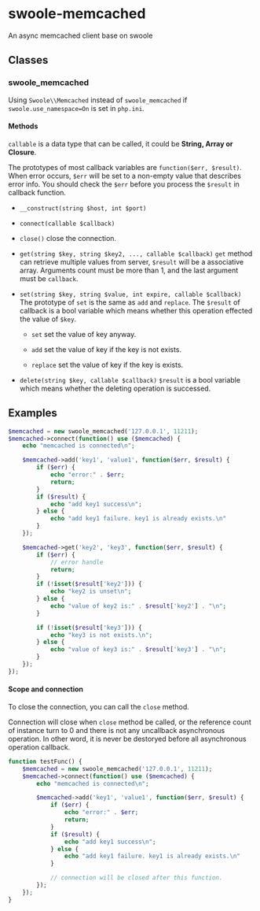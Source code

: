 # swoole-memcached

An async memcached client base on swoole

## Classes

### swoole_memcached

Using `Swoole\\Memcached` instead of `swoole_memcached` if `swoole.use_namespace=On` is set in `php.ini`.

#### Methods

`callable` is a data type that can be called, it could be **String, Array or Closure**.

The prototypes of most callback variables are `function($err, $result)`. When error occurs, `$err` will be set to a non-empty value that describes error info. You should check the `$err` before you process the `$result` in callback function.

- `__construct(string $host, int $port)`

- `connect(callable $callback)`

- `close()`    close the connection.

- `get(string $key, string $key2, ..., callable $callback)`    `get` method can retrieve multiple values from server, `$result` will be a associative array. Arguments count must be more than 1, and the last argument must be `callback`.

- `set(string $key, string $value, int expire, callable $callback)`    The prototype of `set` is the same as `add` and `replace`. The `$result` of callback is a bool variable which means whether this operation effected the value of `$key`.

  - `set`    set the value of key anyway.

  - `add`    set the value of key if the key is not exists.

  - `replace` set the value of key if the key is exists.

- `delete(string $key, callable $callback)`    `$result` is a bool variable which means whether the deleting operation is successed.

## Examples

``` php
$memcached = new swoole_memcached('127.0.0.1', 11211);
$memcached->connect(function() use ($memcached) {
    echo "memcached is connected\n";

    $memcached->add('key1', 'value1', function($err, $result) {
        if ($err) {
            echo "error:" . $err;
            return;
        }
        if ($result) {
            echo "add key1 success\n";
        } else {
            echo "add key1 failure. key1 is already exists.\n"
        }
    });

    $memcached->get('key2', 'key3', function($err, $result) {
        if ($err) {
            // error handle
            return;
        }
        if (!isset($result['key2'])) {
            echo "key2 is unset\n";
        } else {
            echo "value of key2 is:" . $result['key2'] . "\n";
        }

        if (!isset($result['key3'])) {
            echo "key3 is not exists.\n";
        } else {
            echo "value of key3 is:" . $result['key3'] . "\n";
        }
    });
});
```

#### Scope and connection

To close the connection, you can call the `close` method.

Connection will close when  `close` method be called, or the reference count of instance turn to 0 and there is not any uncallback asynchronous operation. In other word, it is never be destoryed before all asynchronous operation callback.

``` php
function testFunc() {
    $memcached = new swoole_memcached('127.0.0.1', 11211);
    $memcached->connect(function() use ($memcached) {
        echo "memcached is connected\n";

        $memcached->add('key1', 'value1', function($err, $result) {
            if ($err) {
                echo "error:" . $err;
                return;
            }
            if ($result) {
                echo "add key1 success\n";
            } else {
                echo "add key1 failure. key1 is already exists.\n"
            }

            // connection will be closed after this function.
        });
    });
}
```

